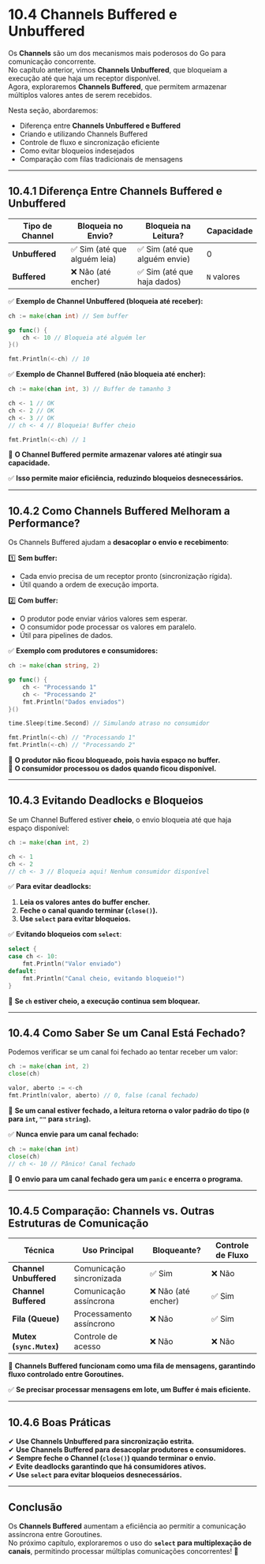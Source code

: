 # **10.4 Channels Buffered e Unbuffered**

Os **Channels** são um dos mecanismos mais poderosos do Go para comunicação concorrente.  
No capítulo anterior, vimos **Channels Unbuffered**, que bloqueiam a execução até que haja um receptor disponível.  
Agora, exploraremos **Channels Buffered**, que permitem armazenar múltiplos valores antes de serem recebidos.

Nesta seção, abordaremos:

- Diferença entre **Channels Unbuffered e Buffered**
- Criando e utilizando Channels Buffered
- Controle de fluxo e sincronização eficiente
- Como evitar bloqueios indesejados
- Comparação com filas tradicionais de mensagens

---

## **10.4.1 Diferença Entre Channels Buffered e Unbuffered**

| Tipo de Channel | Bloqueia no Envio? | Bloqueia na Leitura? | Capacidade |
|----------------|----------------|----------------|------------|
| **Unbuffered** | ✅ Sim (até que alguém leia) | ✅ Sim (até que alguém envie) | 0 |
| **Buffered** | ❌ Não (até encher) | ✅ Sim (até que haja dados) | `N` valores |

✅ **Exemplo de Channel Unbuffered (bloqueia até receber):**

```go
ch := make(chan int) // Sem buffer

go func() {
    ch <- 10 // Bloqueia até alguém ler
}()

fmt.Println(<-ch) // 10
```

✅ **Exemplo de Channel Buffered (não bloqueia até encher):**

```go
ch := make(chan int, 3) // Buffer de tamanho 3

ch <- 1 // OK
ch <- 2 // OK
ch <- 3 // OK
// ch <- 4 // Bloqueia! Buffer cheio

fmt.Println(<-ch) // 1
```

📌 **O Channel Buffered permite armazenar valores até atingir sua capacidade.**

✅ **Isso permite maior eficiência, reduzindo bloqueios desnecessários.**

---

## **10.4.2 Como Channels Buffered Melhoram a Performance?**

Os Channels Buffered ajudam a **desacoplar o envio e recebimento**:

1️⃣ **Sem buffer:**  
   - Cada envio precisa de um receptor pronto (sincronização rígida).  
   - Útil quando a ordem de execução importa.  

2️⃣ **Com buffer:**  
   - O produtor pode enviar vários valores sem esperar.  
   - O consumidor pode processar os valores em paralelo.  
   - Útil para pipelines de dados.  

✅ **Exemplo com produtores e consumidores:**

```go
ch := make(chan string, 2)

go func() {
    ch <- "Processando 1"
    ch <- "Processando 2"
    fmt.Println("Dados enviados")
}()

time.Sleep(time.Second) // Simulando atraso no consumidor

fmt.Println(<-ch) // "Processando 1"
fmt.Println(<-ch) // "Processando 2"
```

📌 **O produtor não ficou bloqueado, pois havia espaço no buffer.**  
📌 **O consumidor processou os dados quando ficou disponível.**  

---

## **10.4.3 Evitando Deadlocks e Bloqueios**

Se um Channel Buffered estiver **cheio**, o envio bloqueia até que haja espaço disponível:

```go
ch := make(chan int, 2)

ch <- 1
ch <- 2
// ch <- 3 // Bloqueia aqui! Nenhum consumidor disponível
```

✅ **Para evitar deadlocks:**

1. **Leia os valores antes do buffer encher.**  
2. **Feche o canal quando terminar (`close()`).**  
3. **Use `select` para evitar bloqueios.**  

✅ **Evitando bloqueios com `select`**:

```go
select {
case ch <- 10:
    fmt.Println("Valor enviado")
default:
    fmt.Println("Canal cheio, evitando bloqueio!")
}
```

📌 **Se `ch` estiver cheio, a execução continua sem bloquear.**  

---

## **10.4.4 Como Saber Se um Canal Está Fechado?**

Podemos verificar se um canal foi fechado ao tentar receber um valor:

```go
ch := make(chan int, 2)
close(ch)

valor, aberto := <-ch
fmt.Println(valor, aberto) // 0, false (canal fechado)
```

📌 **Se um canal estiver fechado, a leitura retorna o valor padrão do tipo (`0` para `int`, `""` para `string`).**  

✅ **Nunca envie para um canal fechado:**

```go
ch := make(chan int)
close(ch)
// ch <- 10 // Pânico! Canal fechado
```

📌 **O envio para um canal fechado gera um `panic` e encerra o programa.**

---

## **10.4.5 Comparação: Channels vs. Outras Estruturas de Comunicação**

| Técnica | Uso Principal | Bloqueante? | Controle de Fluxo |
|---------|--------------|------------|-----------------|
| **Channel Unbuffered** | Comunicação sincronizada | ✅ Sim | ❌ Não |
| **Channel Buffered** | Comunicação assíncrona | ❌ Não (até encher) | ✅ Sim |
| **Fila (Queue)** | Processamento assíncrono | ❌ Não | ✅ Sim |
| **Mutex (`sync.Mutex`)** | Controle de acesso | ❌ Não | ❌ Não |

📌 **Channels Buffered funcionam como uma **fila de mensagens**, garantindo fluxo controlado entre Goroutines.**

✅ **Se precisar processar mensagens em lote, um Buffer é mais eficiente.**

---

## **10.4.6 Boas Práticas**

✔ **Use Channels Unbuffered para sincronização estrita.**  
✔ **Use Channels Buffered para desacoplar produtores e consumidores.**  
✔ **Sempre feche o Channel (`close()`) quando terminar o envio.**  
✔ **Evite deadlocks garantindo que há consumidores ativos.**  
✔ **Use `select` para evitar bloqueios desnecessários.**  

---

## **Conclusão**

Os **Channels Buffered** aumentam a eficiência ao permitir a comunicação assíncrona entre Goroutines.  
No próximo capítulo, exploraremos o uso do **`select` para multiplexação de canais**, permitindo processar múltiplas comunicações concorrentes! 🚀
